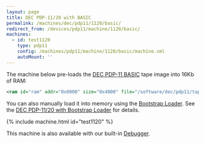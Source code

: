 ```yaml
---
layout: page
title: DEC PDP-11/20 with BASIC
permalink: /machines/dec/pdp11/1120/basic/
redirect_from: /devices/pdp11/machine/1120/basic/
machines:
  - id: test1120
    type: pdp11
    config: /machines/pdp11/machine/1120/basic/machine.xml
    autoMount: ''
---
```


The machine below pre-loads the [DEC PDP-11 BASIC](/software/dec/pdp11/tapes/basic/) tape image into 16Kb of RAM:

```xml
<ram id="ram" addr="0x0000" size="0x4000" file="/software/dec/pdp11/tapes/basic/DEC-11-AJPB-PB.json"/>
```

You can also manually load it into memory using the [Bootstrap Loader](/software/dec/pdp11/boot/bootstrap/).
See the [DEC PDP-11/20 with Bootstrap Loader](/machines/dec/pdp11/1120/bootstrap/) for details.

{% include machine.html id="test1120" %}

This machine is also available with our built-in [Debugger](debugger/).
